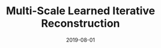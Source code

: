 ﻿---
title: "Multi-Scale Learned Iterative Reconstruction"
collection: preprints
authors: 'A. Hauptmann, J. Adler, S. Arridge, and O. Öktem'
date: 2019-08-01
venue: test
paperurl: 'http://asHauptmann.github.io/files/2019_Hauptmann_preprint.pdf'
---